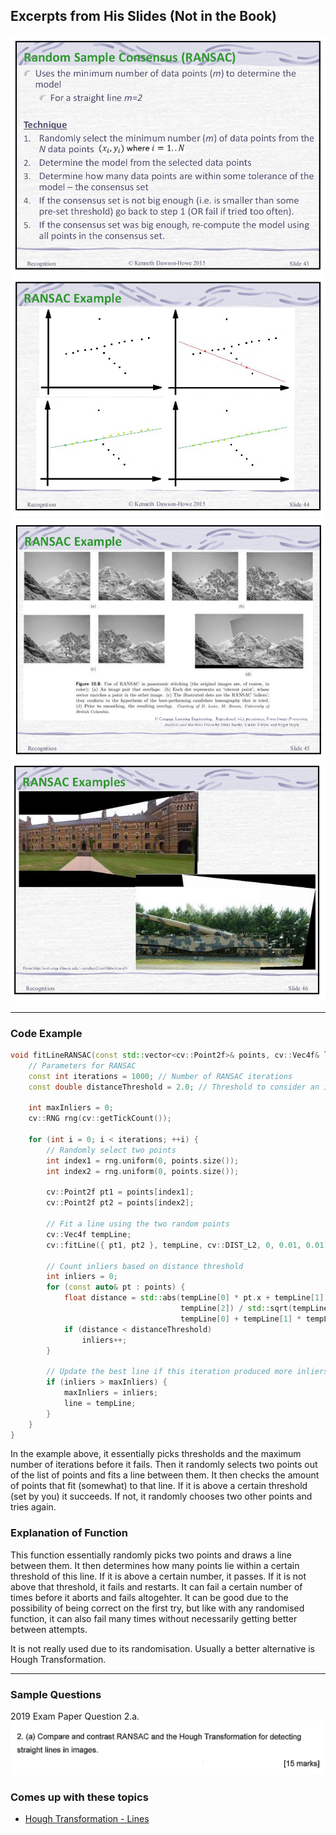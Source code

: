 ## Excerpts from His Slides (Not in the Book)
![Screenshot from 2023-12-08 13-26-22.png](../../_resources/Screenshot%20from%202023-12-08%2013-26-22.png)
![Screenshot from 2023-12-08 13-26-28.png](../../_resources/Screenshot%20from%202023-12-08%2013-26-28.png)
![Screenshot from 2023-12-08 13-26-39.png](../../_resources/Screenshot%20from%202023-12-08%2013-26-39.png)
![Screenshot from 2023-12-08 13-26-51.png](../../_resources/Screenshot%20from%202023-12-08%2013-26-51.png)

---

### Code Example
```c++
void fitLineRANSAC(const std::vector<cv::Point2f>& points, cv::Vec4f& line) {
    // Parameters for RANSAC
    const int iterations = 1000; // Number of RANSAC iterations
    const double distanceThreshold = 2.0; // Threshold to consider an inlier

    int maxInliers = 0;
    cv::RNG rng(cv::getTickCount());

    for (int i = 0; i < iterations; ++i) {
        // Randomly select two points
        int index1 = rng.uniform(0, points.size());
        int index2 = rng.uniform(0, points.size());

        cv::Point2f pt1 = points[index1];
        cv::Point2f pt2 = points[index2];

        // Fit a line using the two random points
        cv::Vec4f tempLine;
        cv::fitLine({ pt1, pt2 }, tempLine, cv::DIST_L2, 0, 0.01, 0.01);

        // Count inliers based on distance threshold
        int inliers = 0;
        for (const auto& pt : points) {
            float distance = std::abs(tempLine[0] * pt.x + tempLine[1] * pt.y + 
									  tempLine[2]) / std::sqrt(tempLine[0] * 
									  tempLine[0] + tempLine[1]	* tempLine[1]);
            if (distance < distanceThreshold)
                inliers++;
        }

        // Update the best line if this iteration produced more inliers
        if (inliers > maxInliers) {
            maxInliers = inliers;
            line = tempLine;
        }
    }
}
```
In the example above, it essentially picks thresholds and the maximum number of iterations before it fails. Then it randomly selects two points out of the list of points and fits a line between them. It then checks the amount of points that fit (somewhat) to that line. If it is above a certain threshold (set by you) it succeeds. If not, it randomly chooses two other points and tries again. 

### Explanation of Function
This function essentially randomly picks two points and draws a line between them. It then determines how many points lie within a certain threshold of this line. If it is above a certain number, it passes. If it is not above that threshold, it fails and restarts. It can fail a certain number of times before it aborts and fails altogehter. It can be good due to the possibility of being correct on the first try, but like with any randomised function, it can also fail many times without necessarily getting better between attempts. 

It is not really used due to its randomisation. Usually a better alternative is Hough Transformation.

---

### Sample Questions
2019 Exam Paper Question 2.a.
![97d7ca435dc87a1a386693cd350f1bbb.png](../../_resources/97d7ca435dc87a1a386693cd350f1bbb.png)

### Comes up with these topics
- [Hough Transformation - Lines](../../Computer%20Vision/Topics/Hough%20Transformation%20-%20Lines.md)